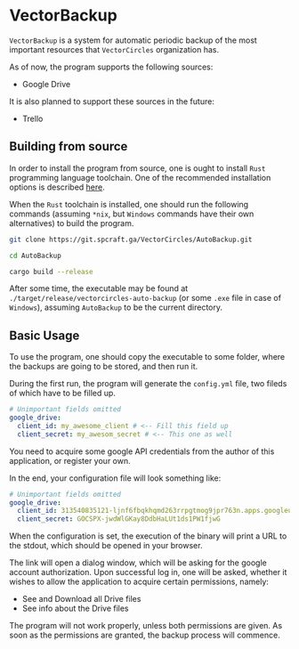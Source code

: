 # VectorBackup
`VectorBackup` is a system for automatic periodic backup of the most important resources that `VectorCircles` organization has.

As of now, the program supports the following sources:
- Google Drive

It is also planned to support these sources in the future:
- Trello

## Building from source
In order to install the program from source, one is ought to install `Rust` programming language toolchain. One of the recommended installation options is described [here](https://www.rust-lang.org/tools/install).

When the `Rust` toolchain is installed, one should run the following commands (assuming `*nix`, but `Windows` commands have their own alternatives) to build the program.

```bash
git clone https://git.spcraft.ga/VectorCircles/AutoBackup.git

cd AutoBackup

cargo build --release
```

After some time, the executable may be found at `./target/release/vectorcircles-auto-backup` (or some `.exe` file in case of `Windows`), assuming `AutoBackup` to be the current directory.

## Basic Usage
To use the program, one should copy the executable to some folder, where the backups are going to be stored, and then run it.

During the first run, the program will generate the `config.yml` file, two fileds of which have to be filled up.

```yaml
# Unimportant fields omitted
google_drive:
  client_id: my_awesome_client # <-- Fill this field up
  client_secret: my_awesom_secret # <-- This one as well
```

You need to acquire some google API credentials from the author of this application, or register your own.

In the end, your configuration file will look something like:

```yaml
# Unimportant fields omitted
google_drive:
  client_id: 313540835121-ljnf6fbqkhqmd263rrpgtmog9jpr763n.apps.googleusercontent.com
  client_secret: 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G
```

When the configuration is set, the execution of the binary will print a URL to the stdout, which should be opened in your browser.

The link will open a dialog window, which will be asking for the google account authorization. Upon successful log in, one will be asked, whether it wishes to allow the application to acquire certain permissions, namely:

- See and Download all Drive files
- See info about the Drive files

The program will not work properly, unless both permissions are given. As soon as the permissions are granted, the backup process will commence.
